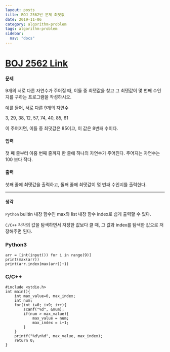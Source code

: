 ```yaml
---
layout: posts
title: BOJ 2562번 문제 최댓값
date: 2019-11-06
category: algorithm-problem
tags: algorithm-problem
sidebar:
  nav: "docs"
---
```

# [BOJ 2562 Link](https://www.acmicpc.net/problem/2562)
#### 문제
9개의 서로 다른 자연수가 주어질 때, 이들 중 최댓값을 찾고 그 최댓값이 몇 번째 수인지를 구하는 프로그램을 작성하시오.

예를 들어, 서로 다른 9개의 자연수

3, 29, 38, 12, 57, 74, 40, 85, 61

이 주어지면, 이들 중 최댓값은 85이고, 이 값은 8번째 수이다.

#### 입력
첫 째 줄부터 아홉 번째 줄까지 한 줄에 하나의 자연수가 주어진다. 주어지는 자연수는 100 보다 작다.

#### 출력
첫째 줄에 최댓값을 출력하고, 둘째 줄에 최댓값이 몇 번째 수인지를 출력한다.
- - -
#### 생각
`Python` builtin 내장 함수인 max와 list 내장 함수 index로 쉽게 출력할 수 있다.

`C/C++` 각각의 값을 탐색하면서 저장한 값보다 클 때, 그 값과 index를 탐색한 값으로 저장해주면 된다.
### Python3
```
arr = [int(input()) for i in range(9)]
print(max(arr))
print(arr.index(max(arr))+1)
```
### C/C++
```
#include <stdio.h>
int main(){
    int max_value=0, max_index;
    int num;
    for(int i=0; i<9; i++){
        scanf("%d", &num);
        if(num > max_value){
            max_value = num;
            max_index = i+1;
        }
    }
    printf("%d\n%d", max_value, max_index);
    return 0;
}
```